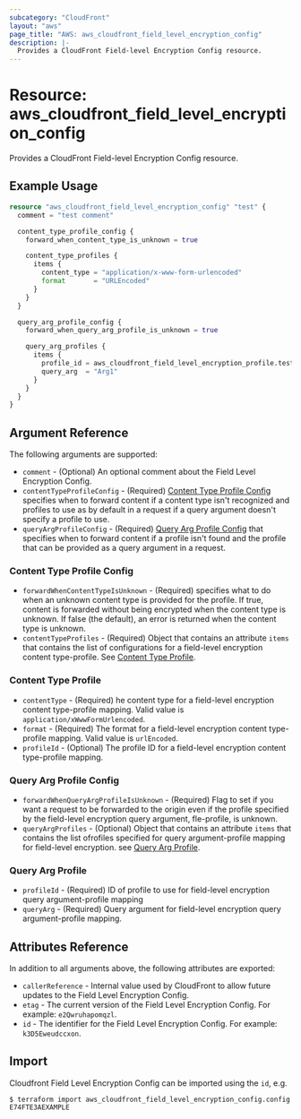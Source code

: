 ```yaml
---
subcategory: "CloudFront"
layout: "aws"
page_title: "AWS: aws_cloudfront_field_level_encryption_config"
description: |-
  Provides a CloudFront Field-level Encryption Config resource.
---
```


# Resource: aws_cloudfront_field_level_encryption_config

Provides a CloudFront Field-level Encryption Config resource.

## Example Usage

```terraform
resource "aws_cloudfront_field_level_encryption_config" "test" {
  comment = "test comment"

  content_type_profile_config {
    forward_when_content_type_is_unknown = true

    content_type_profiles {
      items {
        content_type = "application/x-www-form-urlencoded"
        format       = "URLEncoded"
      }
    }
  }

  query_arg_profile_config {
    forward_when_query_arg_profile_is_unknown = true

    query_arg_profiles {
      items {
        profile_id = aws_cloudfront_field_level_encryption_profile.test.id
        query_arg  = "Arg1"
      }
    }
  }
}
```

## Argument Reference

The following arguments are supported:

* `comment` - (Optional) An optional comment about the Field Level Encryption Config.
* `contentTypeProfileConfig` - (Required) [Content Type Profile Config](#content-type-profile-config) specifies when to forward content if a content type isn't recognized and profiles to use as by default in a request if a query argument doesn't specify a profile to use.
* `queryArgProfileConfig` - (Required) [Query Arg Profile Config](#query-arg-profile-config) that specifies when to forward content if a profile isn't found and the profile that can be provided as a query argument in a request.

### Content Type Profile Config

* `forwardWhenContentTypeIsUnknown` - (Required) specifies what to do when an unknown content type is provided for the profile. If true, content is forwarded without being encrypted when the content type is unknown. If false (the default), an error is returned when the content type is unknown.
* `contentTypeProfiles` - (Required) Object that contains an attribute `items` that contains the list of configurations for a field-level encryption content type-profile. See [Content Type Profile](#content-type-profile).

### Content Type Profile

* `contentType` - (Required) he content type for a field-level encryption content type-profile mapping. Valid value is `application/xWwwFormUrlencoded`.
* `format` - (Required) The format for a field-level encryption content type-profile mapping. Valid value is `urlEncoded`.
* `profileId` - (Optional) The profile ID for a field-level encryption content type-profile mapping.

### Query Arg Profile Config

* `forwardWhenQueryArgProfileIsUnknown` - (Required) Flag to set if you want a request to be forwarded to the origin even if the profile specified by the field-level encryption query argument, fle-profile, is unknown.
* `queryArgProfiles` - (Optional) Object that contains an attribute `items` that contains the list ofrofiles specified for query argument-profile mapping for field-level encryption. see [Query Arg Profile](#query-arg-profile).

### Query Arg Profile

* `profileId` - (Required) ID of profile to use for field-level encryption query argument-profile mapping
* `queryArg` - (Required) Query argument for field-level encryption query argument-profile mapping.

## Attributes Reference

In addition to all arguments above, the following attributes are exported:

* `callerReference` - Internal value used by CloudFront to allow future updates to the Field Level Encryption Config.
* `etag` - The current version of the Field Level Encryption Config. For example: `e2Qwruhapomqzl`.
* `id` - The identifier for the Field Level Encryption Config. For example: `k3D5Eweudccxon`.

## Import

Cloudfront Field Level Encryption Config can be imported using the `id`, e.g.

```
$ terraform import aws_cloudfront_field_level_encryption_config.config E74FTE3AEXAMPLE
```

<!-- cache-key: cdktf-0.17.0-pre.15 input-e50f32ec1423272c269415fece94dc5850e25ee1ac445d583f09215ccb290d37 -->